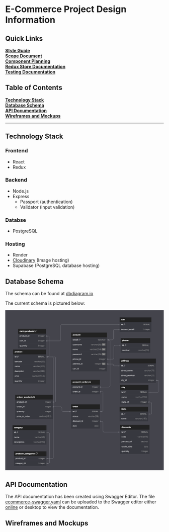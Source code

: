 # E-Commerce Project Design Information

## Quick Links

[**Style Guide**](design_docs/style_guide.md)  
[**Scope Document**](design_docs/scope_document.md)  
[**Component Planning**](design_docs/component_planning.md)  
[**Redux Store Documentation**](design_docs/redux_store_documentation.md)  
[**Testing Documentation**](design_docs/testing_documentation.md)

## Table of Contents

[**Technology Stack**](#technology-stack)<br>
[**Database Schema**](#database-schema)<br>
[**API Documentation**](#api-documentation)<br>
[**Wireframes and Mockups**](#wireframes-and-mockups)<br>

---

## Technology Stack

### Frontend
- React
- Redux

### Backend
- Node.js
- Express
    - Passport (authentication)
    - Validator (input validation)

### Databse
- PostgreSQL

### Hosting
- Render
- [Cloudinary](https://cloudinary.com/) (Image hosting)
- Supabase (PostgreSQL database hosting)

## Database Schema

The schema can be found at [dbdiagram.io](https://dbdiagram.io/d/E-Commerce-Codecademy-66b97b108b4bb5230ed3f102)

The current schema is pictured below:

![database schema](DB_Schema.png)

## API Documentation

The API documentation has been created using Swagger Editor. The file [ecommerce-swagger.yaml](ecommerce-swagger.yaml) can be uploaded to the Swagger editor either [online](https://editor.swagger.io/) or desktop to view the documentation.

## Wireframes and Mockups
